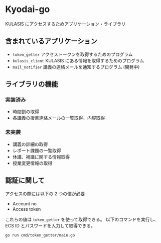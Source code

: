 # Kyodai-go

KULASIS にアクセスするためアプリケーション・ライブラリ

## 含まれているアプリケーション

- `token_getter` アクセストークンを取得するためのプログラム
- `kulasis_client` KULASIS にある情報を取得するためのプログラム
- `mail_notifier` 講義の連絡メールを通知するプログラム (開発中)

## ライブラリの機能

### 実装済み

- 時間割の取得
- 各講義の授業連絡メールの一覧取得、内容取得

### 未実装

- 講義の詳細の取得
- レポート課題の一覧取得
- 休講、補講に関する情報取得
- 授業変更情報の取得

## 認証に関して

アクセスの際には以下の 2 つの値が必要

- Account no
- Access token

これらの値は `token_getter` を使って取得できる。
以下のコマンドを実行し、 ECS ID とパスワードを入力して取得できる。

```bash
go run cmd/token_getter/main.go 
```


